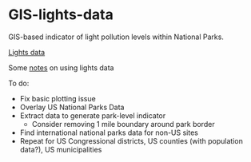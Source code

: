 # GIS-lights-data
GIS-based indicator of light pollution levels within National Parks.

[Lights data](https://ngdc.noaa.gov/eog/dmsp/downloadV4composites.html)

Some [notes](http://economics.mit.edu/files/8945) on using lights data

To do:
* Fix basic plotting issue
* Overlay US National Parks Data
* Extract data to generate park-level indicator
	* Consider removing 1 mile boundary around park border
* Find international national parks data for non-US sites
* Repeat for US Congressional districts, US counties (with population data?), US municipalities

